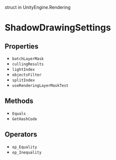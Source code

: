 struct in UnityEngine.Rendering
# ShadowDrawingSettings

## Properties
- `batchLayerMask`
- `cullingResults`
- `lightIndex`
- `objectsFilter`
- `splitIndex`
- `useRenderingLayerMaskTest`
## Methods
- `Equals`
- `GetHashCode`
## Operators
- `op_Equality`
- `op_Inequality`
